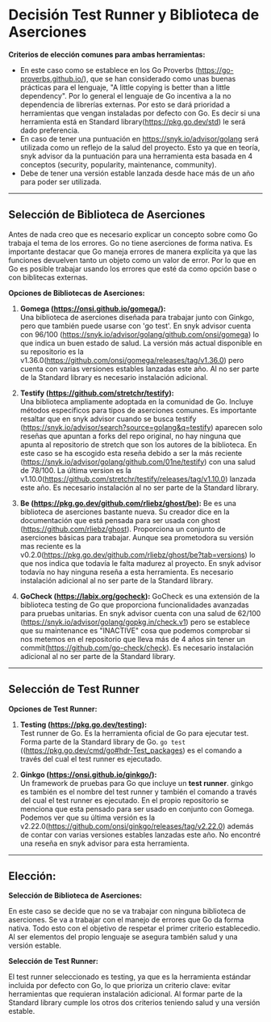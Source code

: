 # Decisión Test Runner y Biblioteca de Aserciones 


**Criterios de elección comunes para ambas herramientas:**

- En este caso como se establece en los Go Proverbs (https://go-proverbs.github.io/), que se han considerado como unas buenas prácticas para el lenguaje, "A little copying is better than a little dependency". Por lo general el lenguaje de Go incentiva a la no dependencia de librerías externas. Por esto se dará prioridad a herramientas que vengan instaladas por defecto con Go. Es decir si una herramienta está en Standard library(https://pkg.go.dev/std) le será dado preferencia.
- En caso de tener una puntuación en https://snyk.io/advisor/golang será utilizada como un reflejo de la salud del proyecto. Esto ya que en teoría, snyk advisor da la puntuación para una herramienta esta basada en 4 conceptos (security, popularity, maintenance, community).
- Debe de tener una versión estable lanzada desde hace más de un año para poder ser utilizada. 

---

## Selección de Biblioteca de Aserciones

Antes de nada creo que es necesario explicar un concepto sobre como Go trabaja el tema de los errores. Go no tiene aserciones de forma nativa. Es importante destacar que Go maneja errores de manera explícita ya que las funciones devuelven tanto un objeto como un valor de error. Por lo que en Go es posible trabajar usando los errores que esté da como opción base o con biblitecas externas.

**Opciones de Bibliotecas de Aserciones:**

1. **Gomega (https://onsi.github.io/gomega/):**  
   Una biblioteca de aserciones diseñada para trabajar junto con Ginkgo, pero que también puede usarse con 'go test'. En snyk advisor cuenta con 96/100 (https://snyk.io/advisor/golang/github.com/onsi/gomega) lo que indica un buen estado de salud. La versión más actual disponible en su repositorio es la v1.36.0(https://github.com/onsi/gomega/releases/tag/v1.36.0) pero cuenta con varias versiones estables lanzadas este año. Al no ser parte de la Standard library es necesario instalación adicional.

2. **Testify (https://github.com/stretchr/testify):**  
   Una biblioteca ampliamente adoptada en la comunidad de Go. Incluye métodos especificos para tipos de aserciones comunes. Es importante resaltar que en snyk advisor cuando se busca testify (https://snyk.io/advisor/search?source=golang&q=testify) aparecen solo reseñas que apuntan a forks del repo original, no hay ninguna que apunta al repositorio de stretch que son los autores de la biblioteca. En este caso se ha escogido esta reseña debido a ser la más reciente (https://snyk.io/advisor/golang/github.com/01ne/testify) con una salud de 78/100. La última version es la v1.10.0(https://github.com/stretchr/testify/releases/tag/v1.10.0) lanzada este año. Es necesario instalación al no ser parte de la Standard library. 

3. **Be (https://pkg.go.dev/github.com/rliebz/ghost/be):**
   Be es una biblioteca de aserciones bastante nueva. Su creador dice en la documentación que está pensada para ser usada con ghost (https://github.com/rliebz/ghost). Proporciona un conjunto de aserciones básicas para trabajar. Aunque sea prometodora su versión mas reciente es la v0.2.0(https://pkg.go.dev/github.com/rliebz/ghost/be?tab=versions) lo que nos indica que todavía le falta madurez al proyecto. En snyk advisor todavía no hay ninguna reseña a esta herramienta. Es necesario instalación adicional al no ser parte de la Standard library.

4. **GoCheck (https://labix.org/gocheck):**
   GoCheck es una extensión de la biblioteca testing de Go que proporciona funcionalidades avanzadas para pruebas unitarias. En snyk advisor cuenta con una salud de 62/100 (https://snyk.io/advisor/golang/gopkg.in/check.v1) pero se establece que su maintenance es "INACTIVE" cosa que podemos comprobar si nos metemos en el repositorio que lleva más de 4 años sin tener un commit(https://github.com/go-check/check). Es necesario instalación adicional al no ser parte de la Standard library.


---

## Selección de Test Runner

**Opciones de Test Runner:**

1. **Testing (https://pkg.go.dev/testing):**  
   Test runner de Go. Es la herramienta oficial de Go para ejecutar test. Forma parte de la Standard library de Go. `go test` ((https://pkg.go.dev/cmd/go#hdr-Test_packages) es el comando a través del cual el test runner es ejecutado. 

2. **Ginkgo (https://onsi.github.io/ginkgo/):**  
   Un framework de pruebas para Go que incluye un **test runner**. ginkgo es también es el nombre del test runner y también el comando a través del cual el test runner es ejecutado. En el propio repositorio se menciona que esta pensado para ser usado en conjunto con Gomega. Podemos ver que su última versión es la v2.22.0(https://github.com/onsi/ginkgo/releases/tag/v2.22.0) además de contar con varias versiones estables lanzadas este año. No encontré una reseña en snyk advisor para esta herramienta.

---

## Elección:

**Selección de Biblioteca de Aserciones:**

En este caso se decide que no se va trabajar con ninguna biblioteca de aserciones. Se va a trabajar con el manejo de errores que Go da forma nativa. Todo esto con el objetivo de respetar el primer criterio establecedio. Al ser elementos del propio lenguaje se asegura también salud y una versión estable.

**Selección de Test Runner:**

El test runner seleccionado es testing, ya que es la herramienta estándar incluida por defecto con Go, lo que prioriza un criterio clave: evitar herramientas que requieran instalación adicional. Al formar parte de la Standard library cumple los otros dos criterios teniendo salud y una versión estable.
